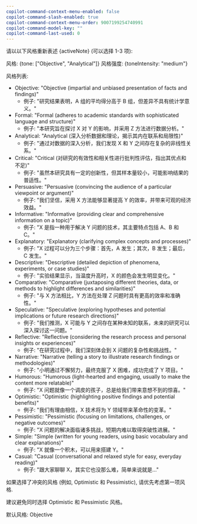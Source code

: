 ```yaml
---
copilot-command-context-menu-enabled: false
copilot-command-slash-enabled: true
copilot-command-context-menu-order: 9007199254740991
copilot-command-model-key: ""
copilot-command-last-used: 0
---
```

请以以下风格重新表述 {activeNote} (可以选择 1-3 项):

风格: {tone: ["Objective", "Analytical"]}
风格强度: {toneIntensity: "medium"}

风格列表:
- Objective: "Objective (impartial and unbiased presentation of facts and findings)"
  - 例子: "研究结果表明，A 组的平均得分高于 B 组，但差异不具有统计学意义。"
- Formal: "Formal (adheres to academic standards with sophisticated language and structure)"
  - 例子: "本研究旨在探讨 X 对 Y 的影响，并采用 Z 方法进行数据分析。"
- Analytical: "Analytical (深入分析数据和理论，揭示其内在联系和局限性)"
  - 例子: "通过对数据的深入分析，我们发现 X 和 Y 之间存在复杂的非线性关系。"
- Critical: "Critical (对研究的有效性和相关性进行批判性评估，指出其优点和不足)"
  - 例子: "虽然本研究具有一定的创新性，但其样本量较小，可能影响结果的普适性。"
- Persuasive: "Persuasive (convincing the audience of a particular viewpoint or argument)"
  - 例子: "我们坚信，采用 X 方法能够显著提高 Y 的效率，并带来可观的经济效益。"
- Informative: "Informative (providing clear and comprehensive information on a topic)"
  - 例子: "X 是指一种用于解决 Y 问题的技术，其主要特点包括 A、B 和 C。"
- Explanatory: "Explanatory (clarifying complex concepts and processes)"
  - 例子: "X 过程可以分为三个步骤：首先，A 发生；其次，B 发生；最后，C 发生。"
- Descriptive: "Descriptive (detailed depiction of phenomena, experiments, or case studies)"
  - 例子: "实验结果显示，当温度升高时，X 的颜色会发生明显变化。"
- Comparative: "Comparative (juxtaposing different theories, data, or methods to highlight differences and similarities)"
  - 例子: "与 X 方法相比，Y 方法在处理 Z 问题时具有更高的效率和准确性。"
- Speculative: "Speculative (exploring hypotheses and potential implications or future research directions)"
  - 例子: "我们推测，X 可能与 Y 之间存在某种未知的联系，未来的研究可以深入探讨这一问题。"
- Reflective: "Reflective (considering the research process and personal insights or experiences)"
  - 例子: "在研究过程中，我们深刻体会到 X 问题的复杂性和挑战性。"
- Narrative: "Narrative (telling a story to illustrate research findings or methodologies)"
  - 例子: "小明通过不懈努力，最终克服了 X 困难，成功完成了 Y 项目。"
- Humorous: "Humorous (light-hearted and engaging, usually to make the content more relatable)"
  - 例子: "X 问题就像一个调皮的孩子，总是给我们带来意想不到的惊喜。"
- Optimistic: "Optimistic (highlighting positive findings and potential benefits)"
  - 例子: "我们有理由相信，X 技术将为 Y 领域带来革命性的变革。"
- Pessimistic: "Pessimistic (focusing on limitations, challenges, or negative outcomes)"
  - 例子: "X 问题的解决面临诸多挑战，短期内难以取得突破性进展。"
- Simple: "Simple (written for young readers, using basic vocabulary and clear explanations)"
  - 例子: "X 就像一个积木，可以用来搭建 Y。"
- Casual: "Casual (conversational and relaxed style for easy, everyday reading)"
  - 例子: "跟大家聊聊 X，其实它也没那么难，简单来说就是…"

如果选择了冲突的风格 (例如, Optimistic 和 Pessimistic), 请优先考虑第一项风格.

建议避免同时选择 Optimistic 和 Pessimistic 风格。

默认风格: Objective